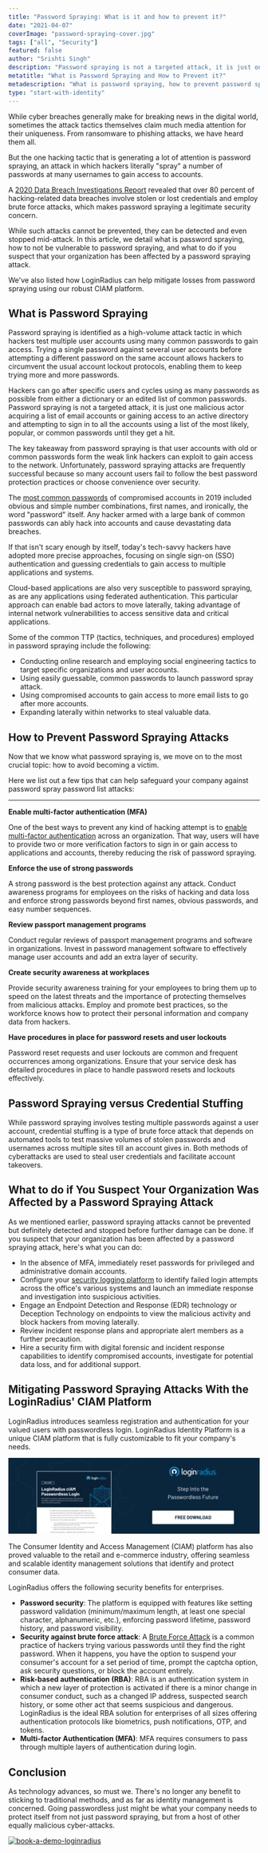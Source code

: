 ```yaml
---
title: "Password Spraying: What is it and how to prevent it?"
date: "2021-04-07"
coverImage: "password-spraying-cover.jpg"
tags: ["all", "Security"]
featured: false
author: "Srishti Singh"
description: "Password spraying is not a targeted attack, it is just one malicious actor acquiring a list of email accounts or gaining access to an active directory and attempting to sign in to all the accounts using a list of the most likely, popular, or common passwords until they get a hit. In this article, we detail what is password spraying, how to not be vulnerable to password spraying."
metatitle: "What is Password Spraying and How to Prevent it?"
metadescription: "What is password spraying, how to prevent password spraying, and what to do if you suspect that your organization has been affected by a password spraying attack."
type: "start-with-identity"
---
```


While cyber breaches generally make for breaking news in the digital world, sometimes the attack tactics themselves claim much media attention for their uniqueness. From ransomware to phishing attacks, we have heard them all.

But the one hacking tactic that is generating a lot of attention is password spraying, an attack in which hackers literally "spray" a number of passwords at many usernames to gain access to accounts.

A [2020 Data Breach Investigations Report](https://enterprise.verizon.com/resources/reports/dbir/) revealed that over 80 percent of hacking-related data breaches involve stolen or lost credentials and employ brute force attacks, which makes password spraying a legitimate security concern.

While such attacks cannot be prevented, they can be detected and even stopped mid-attack. In this article, we detail what is password spraying, how to not be vulnerable to password spraying, and what to do if you suspect that your organization has been affected by a password spraying attack.

We've also listed how LoginRadius can help mitigate losses from password spraying using our robust CIAM platform.

## What is Password Spraying

Password spraying is identified as a high-volume attack tactic in which hackers test multiple user accounts using many common passwords to gain access. Trying a single password against several user accounts before attempting a different password on the same account allows hackers to circumvent the usual account lockout protocols, enabling them to keep trying more and more passwords.

Hackers can go after specific users and cycles using as many passwords as possible from either a dictionary or an edited list of common passwords. Password spraying is not a targeted attack, it is just one malicious actor acquiring a list of email accounts or gaining access to an active directory and attempting to sign in to all the accounts using a list of the most likely, popular, or common passwords until they get a hit.

The key takeaway from password spraying is that user accounts with old or common passwords form the weak link hackers can exploit to gain access to the network. Unfortunately, password spraying attacks are frequently successful because so many account users fail to follow the best password protection practices or choose convenience over security.

The [most common passwords](https://www.loginradius.com/blog/start-with-identity/2019/12/worst-passwords-list-2019/) of compromised accounts in 2019 included obvious and simple number combinations, first names, and ironically, the word "password" itself. Any hacker armed with a large bank of common passwords can ably hack into accounts and cause devastating data breaches.

If that isn't scary enough by itself, today's tech-savvy hackers have adopted more precise approaches, focusing on single sign-on (SSO) authentication and guessing credentials to gain access to multiple applications and systems.

Cloud-based applications are also very susceptible to password spraying, as are any applications using federated authentication. This particular approach can enable bad actors to move laterally, taking advantage of internal network vulnerabilities to access sensitive data and critical applications.

Some of the common TTP (tactics, techniques, and procedures) employed in password spraying include the following:

- Conducting online research and employing social engineering tactics to target specific organizations and user accounts.
- Using easily guessable, common passwords to launch password spray attack.
- Using compromised accounts to gain access to more email lists to go after more accounts.
- Expanding laterally within networks to steal valuable data.

## How to Prevent Password Spraying Attacks

Now that we know what password spraying is, we move on to the most crucial topic: how to avoid becoming a victim.

Here we list out a few tips that can help safeguard your company against password spray password list attacks:

---

**Enable multi-factor authentication (MFA)**

One of the best ways to prevent any kind of hacking attempt is to [enable multi-factor authentication](https://www.loginradius.com/resource/buyers-guide-to-multi-factor-authentication/) across an organization. That way, users will have to provide two or more verification factors to sign in or gain access to applications and accounts, thereby reducing the risk of password spraying.

**Enforce the use of strong passwords**

A strong password is the best protection against any attack. Conduct awareness programs for employees on the risks of hacking and data loss and enforce strong passwords beyond first names, obvious passwords, and easy number sequences.

**Review passport management programs**

Conduct regular reviews of passport management programs and software in organizations. Invest in password management software to effectively manage user accounts and add an extra layer of security.

**Create security awareness at workplaces**

Provide security awareness training for your employees to bring them up to speed on the latest threats and the importance of protecting themselves from malicious attacks. Employ and promote best practices, so the workforce knows how to protect their personal information and company data from hackers.

**Have procedures in place for password resets and user lockouts**

Password reset requests and user lockouts are common and frequent occurrences among organizations. Ensure that your service desk has detailed procedures in place to handle password resets and lockouts effectively.

## Password Spraying versus Credential Stuffing

While password spraying involves testing multiple passwords against a user account, credential stuffing is a type of brute force attack that depends on automated tools to test massive volumes of stolen passwords and usernames across multiple sites till an account gives in. Both methods of cyberattacks are used to steal user credentials and facilitate account takeovers.

## What to do if You Suspect Your Organization Was Affected by a Password Spraying Attack

As we mentioned earlier, password spraying attacks cannot be prevented but definitely detected and stopped before further damage can be done. If you suspect that your organization has been affected by a password spraying attack, here's what you can do:

- In the absence of MFA, immediately reset passwords for privileged and administrative domain accounts.
- Configure your [security logging platform](https://www.loginradius.com/blog/start-with-identity/2020/12/login-security/) to identify failed login attempts across the office's various systems and launch an immediate response and investigation into suspicious activities.
- Engage an Endpoint Detection and Response (EDR) technology or Deception Technology on endpoints to view the malicious activity and block hackers from moving laterally.
- Review incident response plans and appropriate alert members as a further precaution.
- Hire a security firm with digital forensic and incident response capabilities to identify compromised accounts, investigate for potential data loss, and for additional support.

## Mitigating Password Spraying Attacks With the LoginRadius' CIAM Platform

LoginRadius introduces seamless registration and authentication for your valued users with passwordless login. LoginRadius Identity Platform is a unique CIAM platform that is fully customizable to fit your company's needs.

[![passwordless-login](passwordless-login.png)](https://www.loginradius.com/resource/loginradius-ciam-passwordless-login/)

The Consumer Identity and Access Management (CIAM) platform has also proved valuable to the retail and e-commerce industry, offering seamless and scalable identity management solutions that identify and protect consumer data.

LoginRadius offers the following security benefits for enterprises.

- **Password security**: The platform is equipped with features like setting password validation (minimum/maximum length, at least one special character, alphanumeric, etc.), enforcing password lifetime, password history, and password visibility.
- **Security against brute force attack**: A [Brute Force Attack](https://www.loginradius.com/blog/start-with-identity/2021/02/brute-force-lockout/) is a common practice of hackers trying various passwords until they find the right password. When it happens, you have the option to suspend your consumer's account for a set period of time, prompt the captcha option, ask security questions, or block the account entirely.
- **Risk-based authentication (RBA)**: RBA is an authentication system in which a new layer of protection is activated if there is a minor change in consumer conduct, such as a changed IP address, suspected search history, or some other act that seems suspicious and dangerous. LoginRadius is the ideal RBA solution for enterprises of all sizes offering authentication protocols like biometrics, push notifications, OTP, and tokens.
- **Multi-factor Authentication (MFA)**: MFA requires consumers to pass through multiple layers of authentication during login.

## Conclusion

As technology advances, so must we. There's no longer any benefit to sticking to traditional methods, and as far as identity management is concerned. Going passwordless just might be what your company needs to protect itself from not just password spraying, but from a host of other equally malicious cyber-attacks.

[![book-a-demo-loginradius](../assets/book-a-demo-loginradius.png)](https://www.loginradius.com/book-a-demo/)

